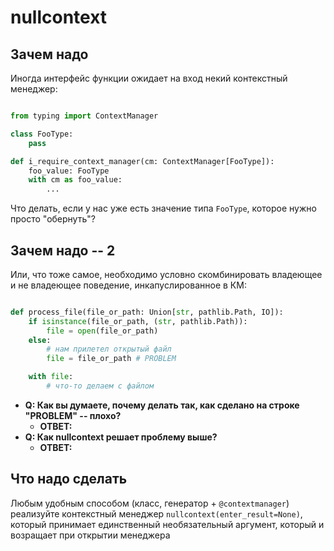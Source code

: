 # nullcontext

## Зачем надо
Иногда интерфейс функции ожидает на вход некий контекстный менеджер:

```python

from typing import ContextManager

class FooType:
    pass

def i_require_context_manager(cm: ContextManager[FooType]):
    foo_value: FooType
    with cm as foo_value:
        ...
```

Что делать, если у нас уже есть значение типа `FooType`, которое нужно просто "обернуть"?

## Зачем надо -- 2

Или, что тоже самое, необходимо условно скомбинировать владеющее и не владеющее поведение, инкапуслированное в КМ:

```python

def process_file(file_or_path: Union[str, pathlib.Path, IO]):
    if isinstance(file_or_path, (str, pathlib.Path)):
        file = open(file_or_path)
    else:
        # нам прилетел открытый файл
        file = file_or_path # PROBLEM

    with file:
        # что-то делаем с файлом
```

- **Q: Как вы думаете, почему делать так, как сделано на строке "PROBLEM" -- плохо?**
    - **ОТВЕТ:**
- **Q: Как nullcontext решает проблему выше?**
    - **ОТВЕТ:**



## Что надо сделать

Любым удобным способом (класс, генератор + `@contextmanager`) реализуйте контекстный менеджер `nullcontext(enter_result=None)`, который принимает единственный необязательный аргумент, который и возращает при открытии менеджера


